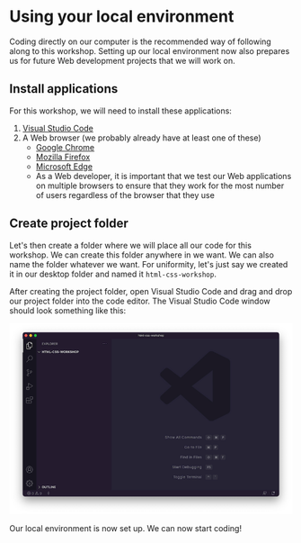 # Using your local environment

Coding directly on our computer is the recommended way of following along to this workshop. Setting up our local environment now also prepares us for future Web development projects that we will work on.

## Install applications

For this workshop, we will need to install these applications:

1. [Visual Studio Code](https://code.visualstudio.com/)
2. A Web browser (we probably already have at least one of these)
   - [Google Chrome](https://www.google.com/chrome/)
   - [Mozilla Firefox](https://www.mozilla.org/en-US/firefox/new/)
   - [Microsoft Edge](https://www.microsoft.com/en-us/edge)
   - As a Web developer, it is important that we test our Web applications on multiple browsers to ensure that they work for the most number of users regardless of the browser that they use

## Create project folder

Let's then create a folder where we will place all our code for this workshop. We can create this folder anywhere in we want. We can also name the folder whatever we want. For uniformity, let's just say we created it in our desktop folder and named it `html-css-workshop`.

After creating the project folder, open Visual Studio Code and drag and drop our project folder into the code editor. The Visual Studio Code window should look something like this:

![Project folder in VS Code](./images/create-project-folder.png)

Our local environment is now set up. We can now start coding!
